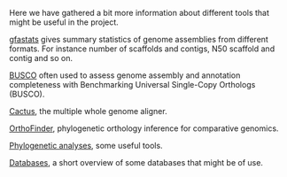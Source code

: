 Here we have gathered a bit more information about different tools that might be useful in the project. 

[gfastats](https://github.com/vgl-hub/gfastats) gives summary statistics of genome assemblies from different formats. For instance number of scaffolds and contigs, N50 scaffold and contig and so on.

[BUSCO](busco.md) often used to assess genome assembly and annotation completeness with Benchmarking Universal Single-Copy Orthologs (BUSCO).

[Cactus](cactus.md), the multiple whole genome aligner. 

[OrthoFinder](OrthoFinder.md), phylogenetic orthology inference for comparative genomics.

[Phylogenetic analyses](Phylogenetic_analyses.md), some useful tools.

[Databases](Databases.md), a short overview of some databases that might be of use.
